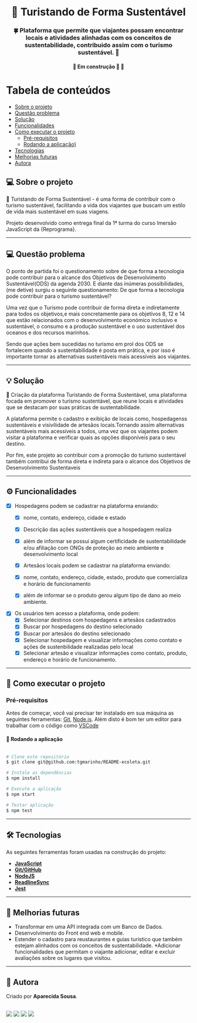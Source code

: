 <h1 align="center">
     🍃 <a> Turistando de Forma Sustentável </a>
</h1>

<h3 align="center">
    🍀 Plataforma que permite que viajantes possam encontrar locais e atividades alinhadas com os conceitos de sustentabilidade, contribuido assim com o turismo sustentável. 💚
</h3>

<h4 align="center">
	🚧  Em construção 🚀 🚧
</h4>

Tabela de conteúdos
=================
<!--ts-->
   * [Sobre o projeto](#-sobre-o-projeto)
   * [Questão problema](#-funcionalidades)
   * [Solução](#-solução)
   * [Funcionalidades](#-funcionalidades)
   * [Como executar o projeto](#-como-executar-o-projeto)
     * [Pré-requisitos](#pré-requisitos)
     * [Rodando a aplicação)](#rodando-a-aplicação)
   * [Tecnologias](#-tecnologias)
   * [Melhorias futuras](#-melhorias-futuras)
   * [Autora](#-autora)
<!--te-->


## 💻 Sobre o projeto

  🍃 Turistando de Forma Sustentável - é uma forma de contribuir com o turismo sustentável, facilitando a vida dos viajantes que buscam um estilo de vida mais sustentável em suas viagens.


Projeto desenvolvido como entrega final da 1ª turma do curso Imersão JavaScript da {Reprograma}.

---

## 💻 Questão problema

  O ponto de partida foi o questionamento sobre de que forma a tecnologia pode contribuir para o alcance dos Objetivos de Desenvolvimento Sustentável(ODS) da agenda 2030. E diante das inúmeras possibilidades, (me detive) surgiu o seguinte questionamento: De que forma a tecnologia pode contribuir para o turismo sustentável?
  
  Uma vez que o Turismo pode contribuir  de forma direta e indiretamente para todos os objetivos,e mais concretamente para os objetivos 8, 12 e 14 que estão relacionados com o desenvolvimento económico inclusivo e sustentável, o consumo e a produção sustentável e o uso sustentável dos oceanos e dos recursos marinhos.
  
  Sendo que ações bem sucedidas no turismo em prol dos ODS se fortalecem quando a sustentabilidade é posta em prática, e por isso é importante tornar as alternativas sustentáveis ​​mais acessíveis aos viajantes.


---

## 💡 Solução

  🍃 Criação da plataforma Turistando de Forma Sustentável, uma plataforma focada em promover o turismo sustentável, que reune locais e atividades que se destacam por suas práticas de sustentabilidade.
  
  A plataforma permite o cadastro e exibição de locais como, hospedagenss sustentáveis e visivilidade de artesãos locais.Tornando assim alternativas sustentáveis mais acessíveis a todos, uma vez que os viajantes podem visitar a plataforma e verificar quais as opções disponíveis para o seu destino.

  Por fim, este projeto ao contribuir com a promoção do turismo sustentável também contribui de forma direta e indireta para o alcance dos Objetivos de Desenvolvimento Sustentaveis 
  
---

## ⚙️ Funcionalidades

- [x] Hospedagens podem se cadastrar na plataforma enviando:
  - [x] nome, contato, endereço, cidade e estado
  - [x] Descrição das ações sustentáveis que a hospedagem realiza
  - [x] além de informar se possui algum certificidade de sustentabilidade e/ou afiliação com ONGs de proteção ao meio ambiente e desenvolvimento local

  - [x] Artesãos locais podem se cadastrar na plataforma enviando:
  - [x] nome, contato, endereço, cidade, estado, produto que comercializa e horário de funcionamento
  - [x] além de informar se o produto gerou algum tipo de dano ao meio ambiente.

- [x] Os usuários tem acesso a plataforma, onde podem:
  - [x] Selecionar destinos com hospedagens e artesãos cadastrados
  - [x] Buscar por hospedagens do destino selecionado
  - [x] Buscar por artesãos do destino selecionado
  - [x] Selecionar hospedagem e visualizar informações como contato e ações de sustenbilidade realizadas pelo local
  - [x] Selecionar artesão e visualizar informações como contato, produto, endereço e horário de funcionamento.

---

## 🚀 Como executar o projeto


### Pré-requisitos

Antes de começar, você vai precisar ter instalado em sua máquina as seguintes ferramentas:
[Git](https://git-scm.com), [Node.js](https://nodejs.org/en/). 
Além disto é bom ter um editor para trabalhar com o código como [VSCode](https://code.visualstudio.com/)

#### 🎲 Rodando a aplicação 

```bash

# Clone este repositório
$ git clone git@github.com:tgmarinho/README-ecoleta.git

# Instale as dependências
$ npm install

# Execute a aplicação
$ npm start

# Testar aplicação
$ npm test

```
---

## 🛠 Tecnologias

As seguintes ferramentas foram usadas na construção do projeto:

-   **[JavaScript](https://www.javascript.com/)**
-   **[Git/GitHub](https://git-scm.com/)**
-   **[NodeJS](https://nodejs.org/pt-br/)**
-   **[ReadlineSync](https://www.npmjs.com/package/readline-sync)**
-   **[Jest](https://www.npmjs.com/package/jest)**

---

## 🔮 Melhorias futuras

* Transformar em uma API integrada com um Banco de Dados.
* Desenvolvimento do Front end web e mobile.
* Estender o cadastro para reustaurantes e guias turistico que também estejam alinhados com os conceitos de sustentabilidade.
*Adicionar funcionalidades que permitam o viajante adicionar, editar e excluir avaliações sobre os lugares que visitou.

---

## 👩 Autora


Criado por **Aparecida Sousa**.

<br>

  <div>
    <a href="https://www.linkedin.com/in/aparecida-sousa-10775a250/" target="_blank"><img src="https://img.shields.io/badge/-LinkedIn-%230077B5?style=for-the-badge&logo=linkedin&logoColor=white" target="_blank"></a>  
  <a href = "https://github.com/maparecidasousa"><img src="https://img.shields.io/badge/GitHub-black?style=for-the-badge&logo=github&logoColor=white" target="_blank"></a>
   <a href = "mailto:aparecidasousanunes@gmail.com"><img src="https://img.shields.io/badge/Gmail-D14836?style=for-the-badge&logo=gmail&logoColor=white" target="_blank"></a>
   <a href="https://instagram.com/aparecida.sous4" target="_blank"><img src="https://img.shields.io/badge/-Instagram-%23E4405F?style=for-the-badge&logo=instagram&logoColor=white" target="_blank"></a>
 </div>
  

<br>


